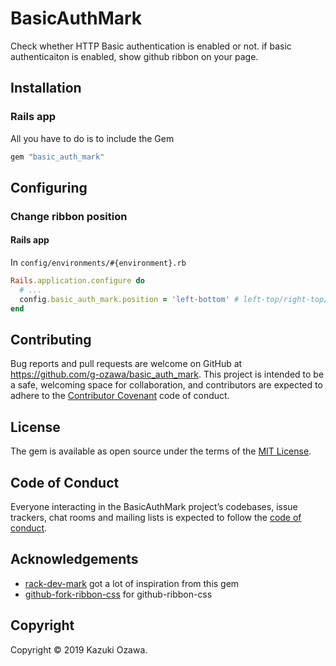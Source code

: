 # BasicAuthMark
Check whether HTTP Basic authentication is enabled or not.
if basic authenticaiton is enabled, show github ribbon on your page.

## Installation

### Rails app
All you have to do is to include the Gem
```ruby
gem "basic_auth_mark"
```

## Configuring
### Change ribbon position
#### Rails app
In `config/environments/#{environment}.rb`

```ruby
Rails.application.configure do
  # ...
  config.basic_auth_mark.position = 'left-bottom' # left-top/right-top/left-bottom/right-bottom
end
```



## Contributing

Bug reports and pull requests are welcome on GitHub at https://github.com/g-ozawa/basic_auth_mark. This project is intended to be a safe, welcoming space for collaboration, and contributors are expected to adhere to the [Contributor Covenant](http://contributor-covenant.org) code of conduct.

## License

The gem is available as open source under the terms of the [MIT License](https://opensource.org/licenses/MIT).

## Code of Conduct

Everyone interacting in the BasicAuthMark project’s codebases, issue trackers, chat rooms and mailing lists is expected to follow the [code of conduct](https://github.com/g-ozawa/basic_auth_mark/blob/master/CODE_OF_CONDUCT.md).

## Acknowledgements
- [rack-dev-mark](https://github.com/dtaniwaki/rack-dev-mark) got a lot of inspiration from this gem
- [github-fork-ribbon-css](https://github.com/simonwhitaker/github-fork-ribbon-css) for github-ribbon-css

## Copyright
Copyright © 2019 Kazuki Ozawa.
